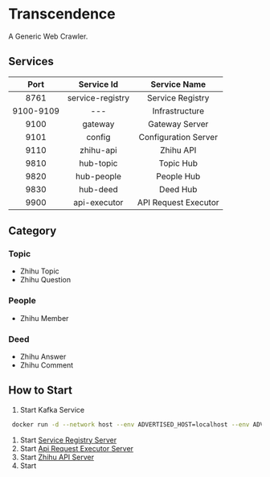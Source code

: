 # Transcendence
A Generic Web Crawler.

## Services

|Port|Service Id|Service Name|
|:--:|:--------:|:----------:|
|8761|service-registry|Service Registry|
|9100-9109|---|Infrastructure|
|9100|gateway|Gateway Server|
|9101|config|Configuration Server|
|9110|zhihu-api|Zhihu API|
|9810|hub-topic|Topic Hub|
|9820|hub-people|People Hub|
|9830|hub-deed|Deed Hub|
|9900|api-executor|API Request Executor|

## Category
### Topic
* Zhihu Topic
* Zhihu Question

### People
* Zhihu Member

### Deed
* Zhihu Answer
* Zhihu Comment

## How to Start
1. Start Kafka Service
  ```bash
   docker run -d --network host --env ADVERTISED_HOST=localhost --env ADVERTISED_PORT=9092 transcendence/kafka
  ```
1. Start [Service Registry Server](/infra_service_registry)
1. Start [Api Request Executor Server](/api_executor)
1. Start [Zhihu API Server](/zhihu_api)
1. Start 


